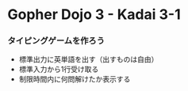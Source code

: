 # Gopher Dojo 3 - Kadai 3-1

### タイピングゲームを作ろう
* 標準出力に英単語を出す（出すものは自由）
* 標準入力から1行受け取る
* 制限時間内に何問解けたか表示する
